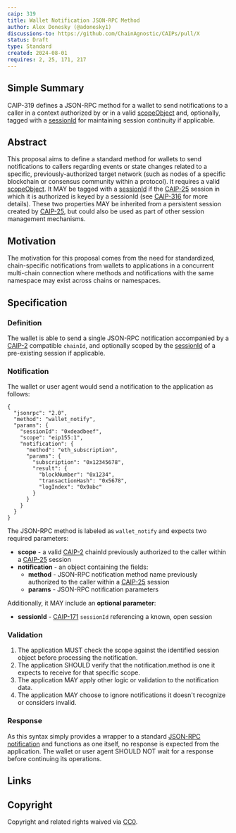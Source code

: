 ```yaml
---
caip: 319
title: Wallet Notification JSON-RPC Method
author: Alex Donesky (@adonesky1)
discussions-to: https://github.com/ChainAgnostic/CAIPs/pull/X
status: Draft
type: Standard
created: 2024-08-01
requires: 2, 25, 171, 217
---
```


## Simple Summary

CAIP-319 defines a JSON-RPC method for a wallet to send notifications to a
caller in a context authorized by or in a valid [scopeObject][CAIP-217] and,
optionally, tagged with a [sessionId][CAIP-171] for maintaining session
continuity if applicable.

## Abstract

This proposal aims to define a standard method for wallets to send notifications
to callers regarding events or state changes related to a specific,
previously-authorized target network (such as nodes of a specific blockchain or
consensus community within a protocol). It requires a valid
[scopeObject][CAIP-217]. It MAY be tagged with a [sessionId][CAIP-171] if the
[CAIP-25][] session in which it is authorized is keyed by a sessionId (see
[CAIP-316][] for more details). These two properties MAY be inherited from a
persistent session created by [CAIP-25][], but could also be used as part of
other session management mechanisms.

## Motivation

The motivation for this proposal comes from the need for standardized,
chain-specific notifications from wallets to applications in a concurrent
multi-chain connection where methods and notifications with the same namespace may
exist across chains or namespaces.

## Specification

### Definition

The wallet is able to send a single JSON-RPC notification accompanied by a
[CAIP-2][] compatible `chainId`, and optionally scoped by the
[sessionId][CAIP-171] of a pre-existing session if applicable.

### Notification

The wallet or user agent would send a notification to the application as
follows:

```jsonc
{
  "jsonrpc": "2.0",
  "method": "wallet_notify",
  "params": {
    "sessionId": "0xdeadbeef",
    "scope": "eip155:1",
    "notification": {
      "method": "eth_subscription",
      "params": {
        "subscription": "0x12345678",
        "result": {
          "blockNumber": "0x1234",
          "transactionHash": "0x5678",
          "logIndex": "0x9abc"
        }
      }
    }
  }
}
```

The JSON-RPC method is labeled as `wallet_notify` and expects two required
parameters:

- **scope** - a valid [CAIP-2][] chainId previously authorized to the caller within a [CAIP-25][] session
- **notification** - an object containing the fields:
  - **method** - JSON-RPC notification method name previously authorized to the caller within a [CAIP-25][] session
  - **params** - JSON-RPC notification parameters

Additionally, it MAY include an **optional parameter**:

- **sessionId** - [CAIP-171][] `sessionId` referencing a known, open session

### Validation

1. The application MUST check the scope against the identified session object
   before processing the notification.
2. The application SHOULD verify that the notification.method is one it expects
   to receive for that specific scope.
3. The application MAY apply other logic or validation to the notification data.
4. The application MAY choose to ignore notifications it doesn't recognize or
   considers invalid.

### Response
As this syntax simply provides a wrapper to a standard [JSON-RPC notification][]
and functions as one itself, no response is expected from the application. The
wallet or user agent SHOULD NOT wait for a response before continuing its
operations.

## Links
[CAIP-2]: https://chainagnostic.org/CAIPs/caip-2
[CAIP-25]: https://chainagnostic.org/CAIPs/caip-25
[CAIP-171]: https://chainagnostic.org/CAIPs/caip-171
[CAIP-217]: https://chainagnostic.org/CAIPs/caip-217
[CAIP-316]: https://chainagnostic.org/CAIPs/caip-316
[JSON-RPC notification]: https://www.jsonrpc.org/specification#notification

## Copyright

Copyright and related rights waived via [CC0](../LICENSE).
